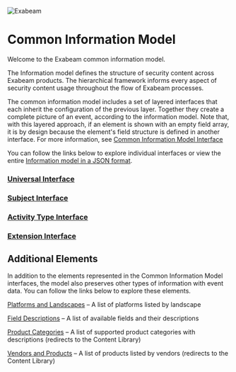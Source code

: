 ![Exabeam](https://user-images.githubusercontent.com/57500390/233129963-f6395c81-5c85-458c-b526-368de7b82aae.svg)

Common Information Model
========================
Welcome to the Exabeam common information model.

The Information model defines the structure of security content across Exabeam products. The hierarchical framework informs every aspect of security content usage throughout the flow of Exabeam processes.

The common information model includes a set of layered interfaces that each inherit the configuration of the previous layer. Together they create a complete picture of an event, according to the information model. Note that, with this layered approach, if an element is shown with an empty field array, it is by design because the element's field structure is defined in another interface. For more information, see [Common Information Model Interface](https://docs.exabeam.com/en/content/all/exabeam-security-content/182296-security-content-in-the-common-information-model-structure.html#UUID-0a6f25e0-a3cf-c844-0ac8-7c9ff7b0e2ee)

You can follow the links below to explore individual interfaces or view the entire [Information model in a JSON format](cim.json).

### [Universal Interface](Universal/Universal_Interface.md)
### [Subject Interface](Subjects/Subject_Interface.md)
### [Activity Type Interface](ActivityTypes/ActivityType_Interface.md)
### [Extension Interface](Extensions/Extension_Interface.md)

## Additional Elements 

In addition to the elements represented in the Common Information Model interfaces, the model also preserves other types of information with event data. You can follow the links below to explore these elements. 

[Platforms and Landscapes](https://github.com/ExabeamLabs/CIMLibrary/blob/main/Platforms_Landscapes.md) – A list of platforms listed by landscape

[Field Descriptions](Fields_Descriptions.md) – A list of available fields and their descriptions 

[Product Categories](https://github.com/ExabeamLabs/Content-Library-CIM2/blob/master/Exabeam%20Product%20Categories.md) – A list of supported product categories with descriptions (redirects to the Content Library) 

[Vendors and Products](https://github.com/ExabeamLabs/Content-Library-CIM2/blob/master/Exabeam%20Data%20Sources.md) – A list of products listed by vendors (redirects to the Content Library) 
